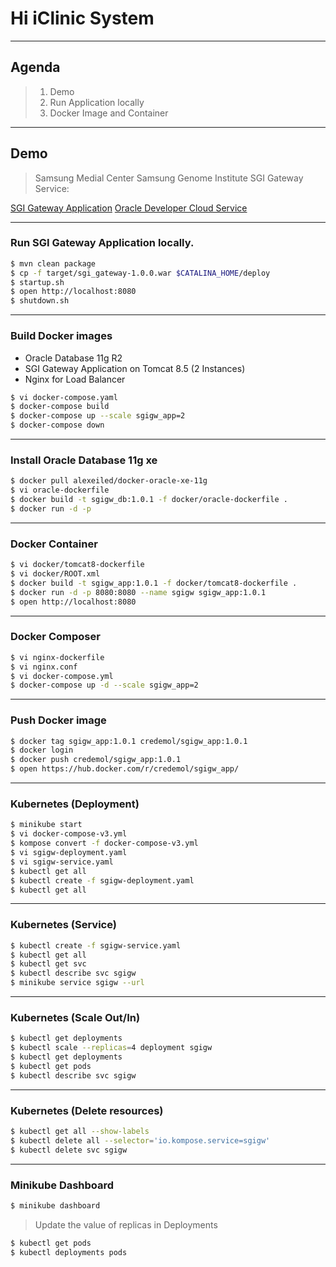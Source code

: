 # Hi iClinic System

---
## Agenda
>1. Demo
>2. Run Application locally
>3. Docker Image and Container

---
## Demo

> Samsung Medial Center
> Samsung Genome Institute
> SGI Gateway Service: 

[SGI Gateway Application](https://sgigateway1-sgi.uscom-central-1.oraclecloud.com/)
[Oracle Developer Cloud Service](https://developer.us2.oraclecloud.com/developer22241-sgi/)

---
### Run SGI Gateway Application locally.

```sh
$ mvn clean package
$ cp -f target/sgi_gateway-1.0.0.war $CATALINA_HOME/deploy
$ startup.sh
$ open http://localhost:8080
$ shutdown.sh
```

---
### Build Docker images 

- Oracle Database 11g R2
- SGI Gateway Application on Tomcat 8.5 (2 Instances)
- Nginx for Load Balancer

```sh
$ vi docker-compose.yaml
$ docker-compose build
$ docker-compose up --scale sgigw_app=2
$ docker-compose down
```

---
### Install Oracle Database 11g xe

```sh
$ docker pull alexeiled/docker-oracle-xe-11g
$ vi oracle-dockerfile
$ docker build -t sgigw_db:1.0.1 -f docker/oracle-dockerfile .
$ docker run -d -p 
```

---
### Docker Container

```sh
$ vi docker/tomcat8-dockerfile
$ vi docker/ROOT.xml
$ docker build -t sgigw_app:1.0.1 -f docker/tomcat8-dockerfile .
$ docker run -d -p 8080:8080 --name sgigw sgigw_app:1.0.1
$ open http://localhost:8080
``` 

---
### Docker Composer

```sh
$ vi nginx-dockerfile
$ vi nginx.conf
$ vi docker-compose.yml
$ docker-compose up -d --scale sgigw_app=2
```

---
### Push Docker image

```sh
$ docker tag sgigw_app:1.0.1 credemol/sgigw_app:1.0.1
$ docker login
$ docker push credemol/sgigw_app:1.0.1
$ open https://hub.docker.com/r/credemol/sgigw_app/
```

---
### Kubernetes (Deployment)

```sh
$ minikube start
$ vi docker-compose-v3.yml
$ kompose convert -f docker-compose-v3.yml
$ vi sgigw-deployment.yaml
$ vi sgigw-service.yaml
$ kubectl get all
$ kubectl create -f sgigw-deployment.yaml
$ kubectl get all
```

---
### Kubernetes (Service)

```sh
$ kubectl create -f sgigw-service.yaml
$ kubectl get all
$ kubectl get svc 
$ kubectl describe svc sgigw
$ minikube service sgigw --url
```

---
### Kubernetes (Scale Out/In)

```sh
$ kubectl get deployments
$ kubectl scale --replicas=4 deployment sgigw
$ kubectl get deployments 
$ kubectl get pods
$ kubectl describe svc sgigw
```

---
### Kubernetes (Delete resources)

```sh
$ kubectl get all --show-labels
$ kubectl delete all --selector='io.kompose.service=sgigw'
$ kubectl delete svc sgigw
```

---
### Minikube Dashboard

```sh
$ minikube dashboard
```
> Update the value of replicas in Deployments 

```sh
$ kubectl get pods
$ kubectl deployments pods
```





